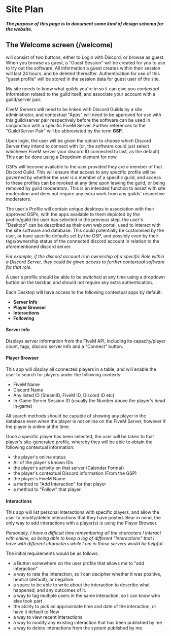 # Site Plan

##### The purpose of this page is to document some kind of design schema for the website.
## The Welcome screen (/welcome)
will consist of two buttons, either to Login with Discord, or browse as guest.
When you browse as guest, a "Guest Session" will be created for you to use to try out the software. All information a guest creates within their session will last 24 hours, and be deleted thereafter. Authentication for use of this "guest profile" will be stored in the session data for guest user of the site.

My site needs to know what guilds you're in so it can give you *contextual* information related to the guild itself, and associate your account with a guild/server pair.

FiveM Servers will need to be linked with Discord Guilds by a site administrator, and contextual "Apps" will need to be approved for use with this guild/server pair respectively before the software can be used in conjunction with a specific FiveM Server.
Further references to the "Guild/Server Pair" will be abbreviated by the term **GSP**.

Upon login, the user will be given the option to choose which Discord Server they intend to connect with (or, the software could just select whichever FiveM server your discord ID connected to last, as the default)
This can be done using a Dropdown element for now.

GSPs will become available to the user provided they are a member of that Discord Guild. This will ensure that access to any specific profile will be governed by whether the user is a member of a specific guild, and access to these profiles can be revoked at any time upon leaving the guild, or being removed by guild moderators. This is an intended function to assist with site moderation and does not require any extra work from any guilds' respective moderators.

The user's Profile will contain unique desktops in association with their approved GSPs, with the apps available to them depicted by the profile/guild the user has selected in the previous step.
the user's "Desktop" can be described as their own web portal, used to interact with the site software and database. This could potentially be customised by the user, or have specific defaults set by the GSP, and possibly even by their tags/ownership status of the connected discord account in relation to the aforementioned discord server.

  *For example, if the discord account is in ownership of a specific Role within a Discord Server, they could be given access to further contextual software for that role.*

A user's profile should be able to be switched at any time using a dropdown button on the taskbar, and should not require any extra authentication.

Each Desktop will have access to the following contextual apps by default:
* **Server Info**
* **Player Browser**
* **Interactions**
* **Following**


#### Server Info
Displays server information from the FiveM API, including its capacity/player count, tags, discord server info and a "Connect" button.

#### Player Browser
This app will display all connected players in a table, and will enable the user to search for players under the following contexts:
* FiveM Name
* Discord Name
* Any listed ID (SteamID, FiveM ID, Discord ID etc)
* In-Game Server Session ID (usually the Number above the player's head in-game)

All search methods should be capable of showing any player in the database even when the player is not online on the FiveM Server, however if the player is online at the time.

Once a specific player has been selected, the user will be taken to that player's site-generated profile, whereby they will be able to obtain the following contextual information:
* the player's online status
* All of the player's known IDs
* the player's activity on that server (Calendar Format)
* the player's contextual Discord information (From the GSP)
* the player's FiveM Name
* a method to "Add Interaction" for that player
* a method to "Follow" that player.


#### Interactions
This app will list personal interactions with specific players, and allow the user to modify/delete interactions that they have posted.
Bear in mind, the only way to add interactions with a player(s) is using the Player Browser.

*Personally, I have a difficult time remembering all the characters I interact with online, so being able to keep a log of different "Interactions" that I have with different characters while I am in those servers would be helpful.*

The initial requirements would be as follows:

  * a Button somewhere on the user profile that allows me to "add interaction"
  * a way to rate the interaction, so I can decipher whether it was positive, neutral (default), or negative.
  * a space to be able to write about the interaction to describe what happened, and any outcomes of it.
  * a way to tag multiple users in the same interaction, so I can know who else took part
  * the ability to pick an approximate time and date of the interaction, or have it default to Now
  * a way to view recent interactions
  * a way to modify any existing interaction that has been published by me
  * a way to delete interactions from the system published by me.